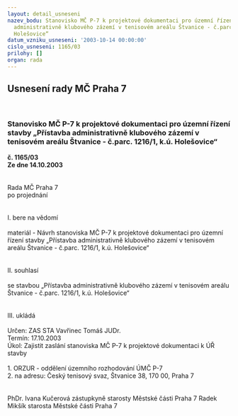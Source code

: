 ```yaml
---
layout: detail_usneseni
nazev_bodu: Stanovisko MČ P-7 k projektové dokumentaci pro územní řízení stavby „Přístavba
  administrativně klubového zázemí v tenisovém areálu Štvanice - č.parc. 1216/1, k.ú.
  Holešovice“
datum_vzniku_usneseni: '2003-10-14 00:00:00'
cislo_usneseni: 1165/03
prilohy: []
organ: rada
---
```

<div id="ucUsn_pList" class="usn">
	<span><h2>Usnesení rady MČ Praha 7 </h2>
<br></span><div class="standBody">
<span><h3>Stanovisko MČ P-7 k projektové dokumentaci pro územní řízení stavby „Přístavba administrativně klubového zázemí v tenisovém areálu Štvanice - č.parc. 1216/1, k.ú. Holešovice“</h3></span><div class="center">
		<strong>č. 1165/03</strong><br>
	</div>
<div class="center">
		<strong>Ze dne 14.10.2003</strong><br><br>
	</div>
<br>Rada MČ Praha 7<br>po projednání<br><br><br>I.	bere na vědomí<br> <br>materiál - Návrh stanoviska MČ P-7 k projektové dokumentaci pro územní řízení stavby „Přístavba administrativně klubového zázemí v tenisovém areálu Štvanice - č.parc. 1216/1, k.ú. Holešovice“<br><br><br>II.	souhlasí <br><br>se stavbou „Přístavba administrativně klubového zázemí v tenisovém areálu Štvanice - č.parc. 1216/1, k.ú. Holešovice“<br><br><br>III.	ukládá <br><br>Určen:	ZAS STA Vavřinec Tomáš JUDr.<br>Termín: 17.10.2003<br>Úkol:	Zajistit zaslání stanoviska MČ P-7 k projektové dokumentaci k ÚŘ stavby <br> <br>1. ORZUR - oddělení územního rozhodování ÚMČ P-7<br>2. na adresu: Český tenisový svaz, Štvanice 38, 170 00, Praha 7 <br> <br>	<br>PhDr. Ivana Kučerová zástupkyně starosty Městské části Praha 7	 Radek Mikšík starosta Městské části Praha 7<br>	<br><br>
</div>
</div>